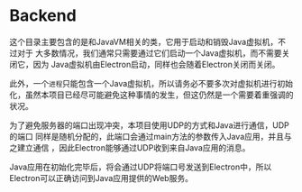 # Backend

这个目录主要包含的是和JavaVM相关的类，它用于启动和销毁Java虚拟机，不过对于
大多数情况，我们通常只需要通过它们启动一个Java虚拟机，而不需要关闭它，因为
Java虚拟机由Electron启动，同样也会随着Electron关闭而关闭。

此外，一个`进程`只能包含一个Java虚拟机，所以请务必不要多次对虚拟机进行初始
化，虽然本项目已经尽可能避免这种事情的发生，但这仍然是一个需要着重强调的状况。

为了避免服务器的端口出现冲突，本项目使用UDP的方式和Java进行通信，UDP的端口
同样是随机分配的，此端口会通过main方法的参数传入Java应用，并且与之建立通信
，因此Electron能够通过UDP收到来自Java应用的消息。

Java应用在初始化完毕后，将会通过UDP将端口号发送到Electron中，所以Electron可以正确访问到Java应用提供的Web服务。